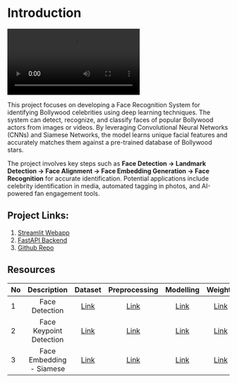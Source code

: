 # Introduction

<video controls>
<source src="https://raw.githubusercontent.com/sudhanshu2198/Face-Recognition-System/main/assests/videos/working_demo.mp4" type="video/mp4">
</video>

This project focuses on developing a Face Recognition System for identifying Bollywood celebrities using deep learning techniques. The system can detect, recognize, and classify faces of popular Bollywood actors from images or videos. By leveraging Convolutional Neural Networks (CNNs) and Siamese Networks, the model learns unique facial features and accurately matches them against a pre-trained database of Bollywood stars.

The project involves key steps such as **Face Detection → Landmark Detection → Face Alignment → Face Embedding Generation → Face Recognition** for accurate identification. Potential applications include celebrity identification in media, automated tagging in photos, and AI-powered fan engagement tools.

## Project Links: 
1. [Streamlit Webapp](https://omdena-jakarta-traffic-system.streamlit.app/)
2. [FastAPI Backend](https://clipchamp.com/watch/R69z4mhQp3o)
3. [Github Repo](https://omdena.com/chapter-challenges/predicting-road-defects-and-optimizing-traffic-light-countdown-to-reduce-congestion-in-indonesia/)

## Resources

| No | Description            | Dataset | Preprocessing | Modelling | Weights | 
|:---| :-----------------: | :-----: | :--------:    | :-------: | :-----: | 
|1| Face Detection | [Link](https://www.kaggle.com/datasets/sudhanshu2198/human-face-detection-dataset)|  [Link](https://www.kaggle.com/code/sudhanshu2198/human-face-detection-data)        |   [Link](https://www.kaggle.com/code/sudhanshu2198/face-detection-fasterrcnn-mobilenet-model)     |   [Link](https://www.kaggle.com/models/sudhanshu2198/fasterrcnn-mobilenet)     |
|2| Face Keypoint Detection | [Link](https://www.kaggle.com/datasets/sudhanshu2198/face-keypoint-detection-data)|  [Link](https://www.kaggle.com/code/sudhanshu2198/keypoints-detection-dataset)        |   [Link](https://www.kaggle.com/code/sudhanshu2198/human-face-keypoint-detection)     |   [Link](https://www.kaggle.com/models/sudhanshu2198/facial-keypoint-detection-model)     |
|3| Face Embedding - Siamese | [Link](https://www.kaggle.com/datasets/sudhanshu2198/indian-celebtities-face-recognition)|  [Link](https://www.kaggle.com/code/sudhanshu2198/indian-celebrities-face-extraction-alignment)        |   [Link](https://www.kaggle.com/code/sudhanshu2198/indian-celebrities-face-recognition)     |   [Link](https://www.kaggle.com/models/sudhanshu2198/face-recognition)     |




